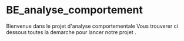 # BE_analyse_comportement
Bienvenue dans le projet d'analyse comportementale
Vous trouverer ci dessous toutes la demarche pour lancer notre projet .